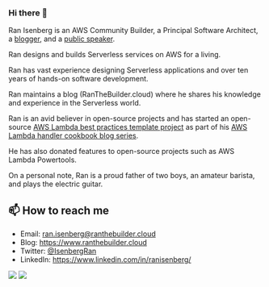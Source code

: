 ### Hi there 👋

Ran Isenberg is an AWS Community Builder, a Principal Software Architect, a [blogger](https://www.ranthebuilder.cloud), and a [public speaker](https://www.ranthebuilder.cloud/webinars).

Ran designs and builds Serverless services on AWS for a living.

Ran has vast experience designing Serverless applications and over ten years of hands-on software development.

Ran maintains a blog (RanTheBuilder.cloud) where he shares his knowledge and experience in the Serverless world.

Ran is an avid believer in open-source projects and has started an open-source [AWS Lambda best practices template project](https://github.com/ran-isenberg/aws-lambda-handler-cookbook) as part of his [AWS Lambda handler cookbook blog series](https://www.ranthebuilder.cloud/blog/categories/best-practices). 

He has also donated features to open-source projects such as AWS Lambda Powertools.

On a personal note, Ran is a proud father of two boys, an amateur barista, and plays the electric guitar.


## 📫 How to reach me
- Email: ran.isenberg@ranthebuilder.cloud
- Blog: https://www.ranthebuilder.cloud
- Twitter: [@IsenbergRan](https://twitter.com/IsenbergRan)
- LinkedIn: https://www.linkedin.com/in/ranisenberg/


![](https://github-profile-summary-cards.vercel.app/api/cards/profile-details?username=ran-isenberg&theme=dracula)
![](http://github-profile-summary-cards.vercel.app/api/cards/stats?username=ran-isenberg&theme=dracula)
